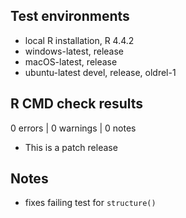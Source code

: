 ## Test environments

* local R installation, R 4.4.2
* windows-latest, release
* macOS-latest, release
* ubuntu-latest devel, release, oldrel-1

## R CMD check results

0 errors | 0 warnings | 0 notes

* This is a patch release

## Notes

* fixes failing test for `structure()`
